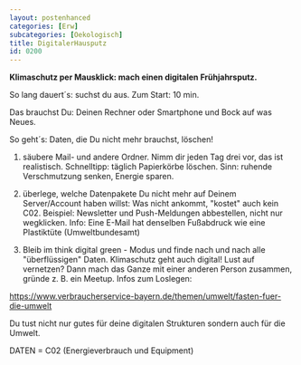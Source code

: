 ```yaml
---
layout: postenhanced
categories: [Erw]
subcategories: [Oekologisch]
title: DigitalerHausputz
id: 0200
---
```

**Klimaschutz per Mausklick: mach einen digitalen Frühjahrsputz.**

So lang dauert´s: suchst du aus. Zum Start: 10 min. 

Das brauchst Du: Deinen Rechner oder Smartphone und Bock auf was Neues. 

So geht´s: Daten, die Du nicht mehr brauchst, löschen! 

  1. säubere Mail- und andere Ordner. Nimm dir jeden Tag drei vor, das ist realistisch. Schnelltipp: täglich Papierkörbe löschen. Sinn: ruhende Verschmutzung senken, Energie sparen. 
  
  1. überlege, welche Datenpakete Du nicht mehr auf Deinem Server/Account haben willst: Was nicht ankommt, "kostet" auch kein C02. Beispiel: Newsletter und Push-Meldungen abbestellen, nicht nur wegklicken. Info: Eine E-Mail hat denselben Fußabdruck wie eine Plastiktüte (Umweltbundesamt) 
  
  1. Bleib im think digital green - Modus und finde nach und nach alle "überflüssigen" Daten. Klimaschutz geht auch digital! Lust auf vernetzen? Dann mach das Ganze mit einer anderen Person zusammen, gründe z. B. ein Meetup. Infos zum Loslegen: 
  
https://www.verbraucherservice-bayern.de/themen/umwelt/fasten-fuer-die-umwelt

Du tust nicht nur gutes für deine digitalen Strukturen sondern auch für die Umwelt.

DATEN = C02 (Energieverbrauch und Equipment) 
